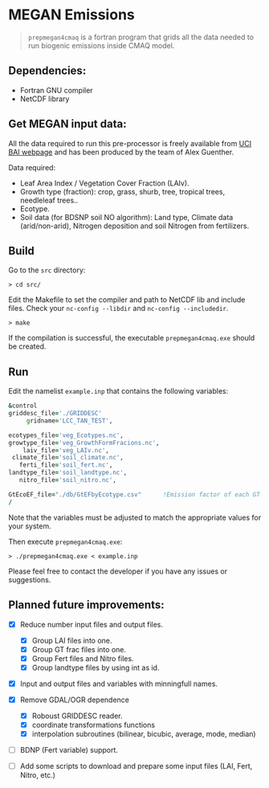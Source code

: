 # MEGAN Emissions

> `prepmegan4cmaq` is a fortran program that grids all the data needed to run biogenic emissions inside CMAQ model.

## Dependencies:
 +  Fortran GNU compiler
 +  NetCDF library

## Get MEGAN input data:

All the data required to run this pre-processor is freely available from [UCI BAI webpage](https://bai.ess.uci.edu/megan/data-and-code/) and has been produced by the team of Alex Guenther.

Data required:
+ Leaf Area Index / Vegetation Cover Fraction (LAIv).
+ Growth type (fraction): crop, grass, shurb, tree, tropical trees, needleleaf trees..
+ Ecotype.
+ Soil data (for BDSNP soil NO algorithm): Land type, Climate data (arid/non-arid), Nitrogen deposition and soil Nitrogen from fertilizers.

## Build
Go to the ``src`` directory:

`> cd src/`

Edit the Makefile to set the compiler and path to NetCDF lib and include files. Check your `nc-config --libdir` and `nc-config --includedir`.

`> make`

If the compilation is successful, the executable `prepmegan4cmaq.exe` should be created.

## Run

Edit the namelist `example.inp` that contains the following variables:

```fortran
&control
griddesc_file='./GRIDDESC'
     gridname='LCC_TAN_TEST',

ecotypes_file='veg_Ecotypes.nc',
growtype_file='veg_GrowthFormFracions.nc',
    laiv_file='veg_LAIv.nc',
 climate_file='soil_climate.nc',
   ferti_file='soil_fert.nc',
landtype_file='soil_landtype.nc',
   nitro_file='soil_nitro.nc',

GtEcoEF_file="./db/GtEFbyEcotype.csv"      !Emission factor of each GT grouped by Ecotype
/
```

Note that the variables must be adjusted to match the appropriate values for your system.

Then execute `prepmegan4cmaq.exe`:

`> ./prepmegan4cmaq.exe < example.inp` 

Please feel free to contact the developer if you have any issues or suggestions.

## Planned future improvements:

 + [x] Reduce number input files and output files. 
   - [x] Group LAI files into one.
   - [x] Group GT frac files into one.
   - [x] Group Fert files and Nitro files.
   - [x] Group landtype files by using int as id. 
 + [x] Input and output files and variables with minningfull names.
 + [x] Remove GDAL/OGR dependence 
   - [x] Roboust GRIDDESC reader.
   - [x] coordinate transformations functions
   - [x] interpolation subroutines (bilinear, bicubic, average, mode, median)
 + [ ] BDNP (Fert variable) support.
 + [ ] Add some scripts to download and prepare some input files (LAI, Fert, Nitro, etc.)


